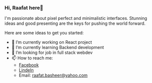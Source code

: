 ### Hi, Raafat here👋

I'm passionate about pixel perfect and minimalistic interfaces.
Stunning ideas and good presenting are the keys for pushing the world forward.

Here are some ideas to get you started:

- 🔭 I’m currently working on React project
- 🌱 I’m currently learning Backend development
- 🤔 I’m looking for job in full stack webdev
- 📫 How to reach me: 
  * [Facebook](https://www.facebook.com/raafat.basheer)
  * [LindeIn](https://www.linkedin.com/in/raafat-basheer-713a00a4)
  * Email: raafat.basheer@yahoo.com
